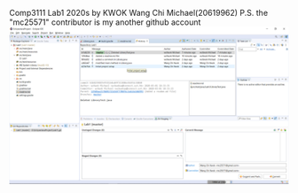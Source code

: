 Comp3111 Lab1 2020s
by KWOK Wang Chi Michael(20619962)
P.S. the "mc25571" contributor is my another github account
![Git History](/GitHistory.png)